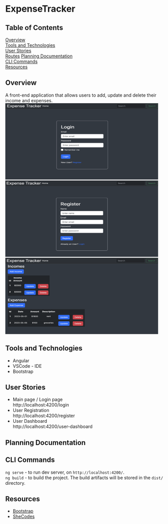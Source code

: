 # ExpenseTracker

## Table of Contents
[Overview](#overview)  
[Tools and Technologies](#tools-and-technologies)  
[User Stories](#user-stories)  
[Routes](#routes)
[Planning Documentation](#planning-documentation)  
[CLI Commands](#cli-commands)   
[Resources](#resources)

## Overview
A front-end application that allows users to add, update and delete their income and expenses.
<img src="./src/assets/images/login.png" style="height: 15rem; width: 30rem"/>
<img src="./src/assets/images/register.png" style="height: 15rem; width: 30rem"/>
<img src="./src/assets/images/dashboard.png" style="height: 15rem; width: 30rem"/>


## Tools and Technologies
* Angular
* VSCode - IDE
* Bootstrap 

## User Stories
* Main page / Login page  
http://localhost:4200/login
* User Registration  
http://localhost:4200/register
* User Dashboard  
http://localhost:4200/user-dashboard

## Planning Documentation

## CLI Commands
`ng serve` - to run dev server, on `http://localhost:4200/`.  
`ng build` - to build the project. The build artifacts will be stored in the `dist/` directory.

## Resources 
* [Bootstrap](https://ng-bootstrap.github.io)
* [SheCodes](https://palettes.shecodes.io)
